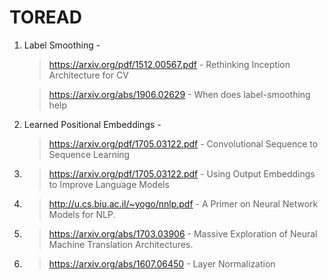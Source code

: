 # TOREAD

1. Label Smoothing - 
    > https://arxiv.org/pdf/1512.00567.pdf - Rethinking Inception Architecture for CV 

    > https://arxiv.org/abs/1906.02629 - When does label-smoothing help


2. Learned Positional Embeddings -
    > https://arxiv.org/pdf/1705.03122.pdf - Convolutional Sequence to Sequence Learning

3. >  https://arxiv.org/pdf/1705.03122.pdf - Using Output Embeddings to Improve Language Models

4. > http://u.cs.biu.ac.il/~yogo/nnlp.pdf - A Primer on Neural Network Models for NLP.

5. > https://arxiv.org/abs/1703.03906 - Massive Exploration of Neural Machine Translation Architectures.

6. > https://arxiv.org/abs/1607.06450 - Layer Normalization

